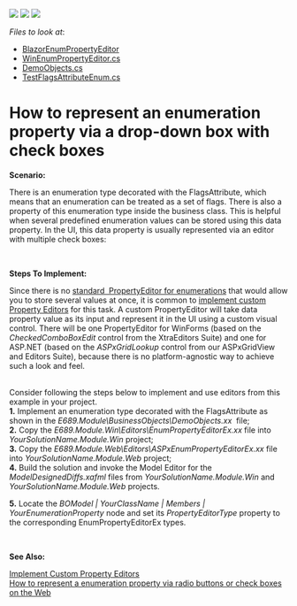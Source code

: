 <!-- default badges list -->
![](https://img.shields.io/endpoint?url=https://codecentral.devexpress.com/api/v1/VersionRange/128592677/22.2.4%2B)
[![](https://img.shields.io/badge/Open_in_DevExpress_Support_Center-FF7200?style=flat-square&logo=DevExpress&logoColor=white)](https://supportcenter.devexpress.com/ticket/details/E689)
[![](https://img.shields.io/badge/📖_How_to_use_DevExpress_Examples-e9f6fc?style=flat-square)](https://docs.devexpress.com/GeneralInformation/403183)
<!-- default badges end -->
<!-- default file list -->
*Files to look at*:

* [BlazorEnumPropertyEditor](./CS/EFCore/EnumCheckBoxEF/EnumCheckBoxEF.Blazor.Server/Editors)
* [WinEnumPropertyEditor.cs](./CS/EFCore/EnumCheckBoxEF/EnumCheckBoxEF.Win/Editors/EnumPropertyEditorEx.cs) 
* [DemoObjects.cs](./CS/EFCore/EnumCheckBoxEF/EnumCheckBoxEF.Module/BusinessObjects/DemoObjects.cs)
* [TestFlagsAttributeEnum.cs](./CS/EFCore/EnumCheckBoxEF/EnumCheckBoxEF.Module/BusinessObjects/TestFlagsAttributeEnum.cs)
<!-- default file list end -->
# How to represent an enumeration property via a drop-down box with check boxes


<p><strong>Scenario:</strong></p>
<p>There is an enumeration type decorated with the FlagsAttribute, which means that an enumeration can be treated as a set of flags. There is also a property of this enumeration type inside the business class. This is helpful when several predefined enumeration values can be stored using this data property. In the UI, this data property is usually represented via an editor with multiple check boxes:</p>

<br />
<p><strong>Steps To Implement:</strong></p>
<p>Since there is no <a href="https://documentation.devexpress.com/#Xaf/CustomDocument3552">standard  PropertyEditor for enumerations</a> that would allow you to store several values at once, it is common to <a href="http://documentation.devexpress.com/#Xaf/CustomDocument3097">implement custom Property Editors</a> for this task. A custom PropertyEditor will take data property value as its input and represent it in the UI using a custom visual control. There will be one PropertyEditor for WinForms (based on the <em>CheckedComboBoxEdit</em> control from the XtraEditors Suite) and one for ASP.NET (based on the <em>ASPxGridLookup</em> control from our ASPxGridView and Editors Suite), because there is no platform-agnostic way to achieve such a look and feel.</p>
<p><br />Consider following the steps below to implement and use editors from this example in your project.<br /><strong>1.</strong> Implement an enumeration type decorated with the FlagsAttribute as shown in the <em>E689.Module\BusinessObjects\DemoObjects.xx</em>  file;<br /><strong>2.</strong> Copy the <em>E689.Module.Win\Editors\EnumPropertyEditorEx.xx</em> file into <em>YourSolutionName.Module.Win</em> project;<br /><strong>3.</strong> Copy the<em> E689.Module.Web\Editors\ASPxEnumPropertyEditorEx.xx</em> file into <em>YourSolutionName.Module.Web</em> project;<br /><strong>4.</strong> Build the solution and invoke the Model Editor for the <em>ModelDesignedDiffs.xafml</em> files from <em>YourSolutionName.Module.Win </em>and<em> YourSolutionName.Module.Web</em> projects.</p>
<p><strong>5.</strong> Locate the <em>BOModel | YourClassName | Members | YourEnumerationProperty</em> node and set its <em>PropertyEditorType</em> property to the corresponding EnumPropertyEditorEx types.</p>
<p><strong> </strong></p>
<p><strong>See Also:</strong></p>
<p><a href="http://documentation.devexpress.com/#Xaf/CustomDocument3097"><u>Implement Custom Property Editors</u></a><br /><a href="https://www.devexpress.com/Support/Center/p/E444">How to represent a enumeration property via radio buttons or check boxes on the Web</a></p>

<br/>


